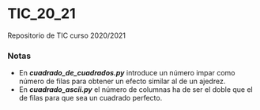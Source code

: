 # TIC_20_21
Repositorio de TIC curso 2020/2021

### Notas
* En ***cuadrado_de_cuadrados.py*** introduce un número impar como número de filas para obtener un efecto similar al de un ajedrez.
* En ***cuadrado_ascii.py*** el número de columnas ha de ser el doble que el de filas para que sea un cuadrado perfecto.
